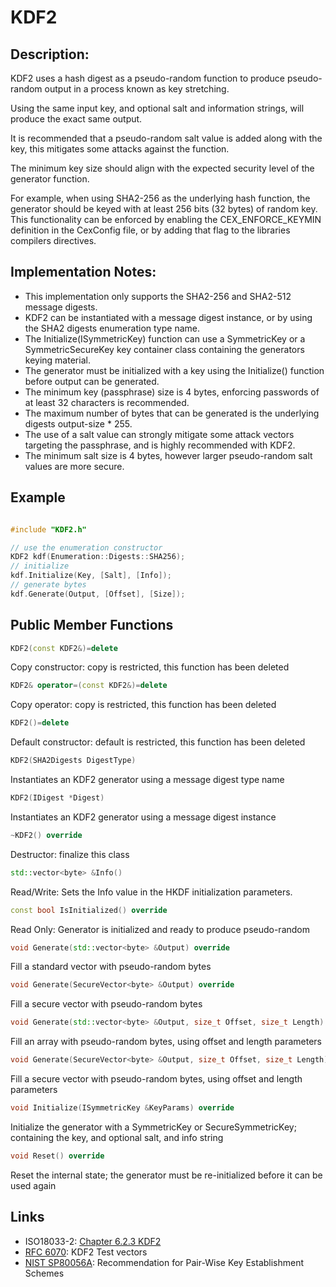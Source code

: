 # KDF2

## Description:
KDF2 uses a hash digest as a pseudo-random function to produce pseudo-random output in a process known as key stretching. 

Using the same input key, and optional salt and information strings, will produce the exact same output. 

It is recommended that a pseudo-random salt value is added along with the key, this mitigates some attacks against the function. 

The minimum key size should align with the expected security level of the generator function. 

For example, when using SHA2-256 as the underlying hash function, the generator should be keyed with at least 256 bits (32 bytes) of random key. 
This functionality can be enforced by enabling the CEX_ENFORCE_KEYMIN definition in the CexConfig file, or by adding that flag to the libraries compilers directives.

## Implementation Notes: 
* This implementation only supports the SHA2-256 and SHA2-512 message digests. 
* KDF2 can be instantiated with a message digest instance, or by using the SHA2 digests enumeration type name. 
* The Initialize(ISymmetricKey) function can use a SymmetricKey or a SymmetricSecureKey key container class containing the generators keying material. 
* The generator must be initialized with a key using the Initialize() function before output can be generated. 
* The minimum key (passphrase) size is 4 bytes, enforcing passwords of at least 32 characters is recommended. 
* The maximum number of bytes that can be generated is the underlying digests output-size * 255. 
* The use of a salt value can strongly mitigate some attack vectors targeting the passphrase, and is highly recommended with KDF2. 
* The minimum salt size is 4 bytes, however larger pseudo-random salt values are more secure. 

## Example
```cpp

#include "KDF2.h"

// use the enumeration constructor
KDF2 kdf(Enumeration::Digests::SHA256);
// initialize
kdf.Initialize(Key, [Salt], [Info]);
// generate bytes
kdf.Generate(Output, [Offset], [Size]);
```
       
## Public Member Functions

```cpp 
KDF2(const KDF2&)=delete 
```
Copy constructor: copy is restricted, this function has been deleted

```cpp 
KDF2& operator=(const KDF2&)=delete 
```
Copy operator: copy is restricted, this function has been deleted

```cpp 
KDF2()=delete 
```
Default constructor: default is restricted, this function has been deleted

```cpp 
KDF2(SHA2Digests DigestType)
```
Instantiates an KDF2 generator using a message digest type name

```cpp 
KDF2(IDigest *Digest)
```
Instantiates an KDF2 generator using a message digest instance
 
 ```cpp 
~KDF2() override
 ```
Destructor: finalize this class

```cpp 
std::vector<byte> &Info()
```
Read/Write: Sets the Info value in the HKDF initialization parameters.
 
```cpp 
const bool IsInitialized() override
```
Read Only: Generator is initialized and ready to produce pseudo-random

```cpp
void Generate(std::vector<byte> &Output) override
```
Fill a standard vector with pseudo-random bytes
 
```cpp 
void Generate(SecureVector<byte> &Output) override
```
Fill a secure vector with pseudo-random bytes
 
```cpp 
void Generate(std::vector<byte> &Output, size_t Offset, size_t Length) override
```
Fill an array with pseudo-random bytes, using offset and length parameters

```cpp 
void Generate(SecureVector<byte> &Output, size_t Offset, size_t Length) override
```
Fill a secure vector with pseudo-random bytes, using offset and length parameters

```cpp 
void Initialize(ISymmetricKey &KeyParams) override
```
Initialize the generator with a SymmetricKey or SecureSymmetricKey; containing the key, and optional salt, and info string

```cpp 
void Reset() override
```
Reset the internal state; the generator must be re-initialized before it can be used again   

## Links

* ISO18033-2: [Chapter 6.2.3 KDF2](http://www.shoup.net/iso/std6.pdf)
* [RFC 6070](https://tools.ietf.org/html/rfc6070): KDF2 Test vectors
* [NIST SP80056A](http://nvlpubs.nist.gov/nistpubs/SpecialPublications/NIST.SP.800-56Ar2.pdf): Recommendation for Pair-Wise Key Establishment Schemes
   
